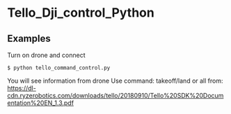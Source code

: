 # Tello_Dji_control_Python

## Examples
Turn on drone and connect

```
$ python tello_command_control.py
```
You will see information from drone
Use command: takeoff/land or all from:
https://dl-cdn.ryzerobotics.com/downloads/tello/20180910/Tello%20SDK%20Documentation%20EN_1.3.pdf

